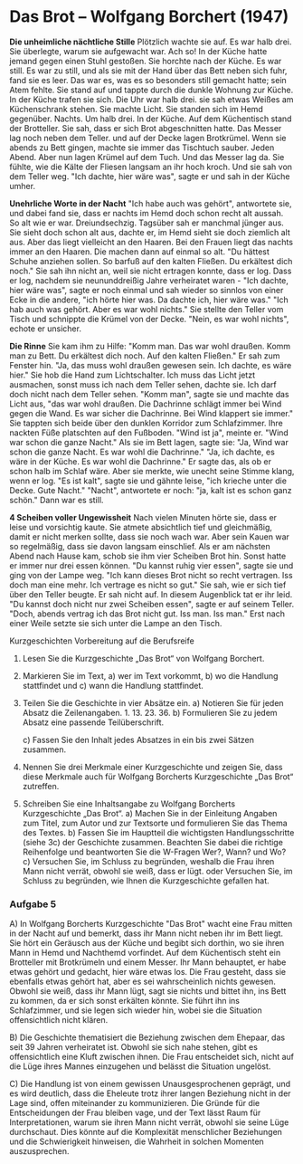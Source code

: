 # Das Brot – Wolfgang Borchert (1947)

**Die unheimliche nächtliche Stille**
Plötzlich wachte sie auf. Es war halb drei. Sie überlegte, warum sie aufgewacht war. Ach so! In
der Küche hatte jemand gegen einen Stuhl gestoßen. Sie horchte nach der Küche. Es war still. Es
war zu still, und als sie mit der Hand über das Bett neben sich fuhr, fand sie es leer. Das war es,
was es so besonders still gemacht hatte; sein Atem fehlte. Sie stand auf und tappte durch die
dunkle Wohnung zur Küche. In der Küche trafen sie sich. Die Uhr war halb drei. sie sah etwas
Weißes am Küchenschrank stehen. Sie machte Licht. Sie standen sich im Hemd gegenüber.
Nachts. Um halb drei. In der Küche. Auf dem Küchentisch stand der Brotteller. Sie sah, dass er
sich Brot abgeschnitten hatte. Das Messer lag noch neben dem Teller. und auf der Decke lagen
Brotkrümel. Wenn sie abends zu Bett gingen, machte sie immer das Tischtuch sauber. Jeden
Abend. Aber nun lagen Krümel auf dem Tuch. Und das Messer lag da. Sie fühlte, wie die Kälte der
Fliesen langsam an ihr hoch kroch. Und sie sah von dem Teller weg. "Ich dachte, hier wäre was",
sagte er und sah in der Küche umher.

**Unehrliche Worte in der Nacht**
"Ich habe auch was gehört", antwortete sie, und dabei fand sie, dass er nachts im Hemd doch
schon recht alt aussah. So alt wie er war. Dreiundsechzig. Tagsüber sah er manchmal jünger aus.
Sie sieht doch schon alt aus, dachte er, im Hemd sieht sie doch ziemlich alt aus. Aber das liegt
vielleicht an den Haaren. Bei den Frauen liegt das nachts immer an den Haaren. Die machen
dann auf einmal so alt. "Du hättest Schuhe anziehen sollen. So barfuß auf den kalten Fließen. Du
erkältest dich noch." Sie sah ihn nicht an, weil sie nicht ertragen konnte, dass er log. Dass er log,
nachdem sie neununddreißig Jahre verheiratet waren - "Ich dachte, hier wäre was", sagte er noch
einmal und sah wieder so sinnlos von einer Ecke in die andere, "ich hörte hier was. Da dachte ich,
hier wäre was." "Ich hab auch was gehört. Aber es war wohl nichts." Sie stellte den Teller vom
Tisch und schnippte die Krümel von der Decke. "Nein, es war wohl nichts", echote er unsicher.

**Die Rinne**
Sie kam ihm zu Hilfe: "Komm man. Das war wohl draußen. Komm man zu Bett. Du erkältest dich
noch. Auf den kalten Fließen." Er sah zum Fenster hin. "Ja, das muss wohl draußen gewesen
sein. Ich dachte, es wäre hier." Sie hob die Hand zum Lichtschalter. Ich muss das Licht jetzt
ausmachen, sonst muss ich nach dem Teller sehen, dachte sie. Ich darf doch nicht nach dem
Teller sehen. "Komm man", sagte sie und machte das Licht aus, "das war wohl draußen. Die
Dachrinne schlägt immer bei Wind gegen die Wand. Es war sicher die Dachrinne. Bei Wind
klappert sie immer." Sie tappten sich beide über den dunklen Korridor zum Schlafzimmer. Ihre
nackten Füße platschten auf den Fußboden. "Wind ist ja", meinte er. "Wind war schon die ganze
Nacht." Als sie im Bett lagen, sagte sie: "Ja, Wind war schon die ganze Nacht. Es war wohl die
Dachrinne." "Ja, ich dachte, es wäre in der Küche. Es war wohl die Dachrinne." Er sagte das, als
ob er schon halb im Schlaf wäre. Aber sie merkte, wie unecht seine Stimme klang, wenn er log.
"Es ist kalt", sagte sie und gähnte leise, "ich krieche unter die Decke. Gute Nacht." "Nacht",
antwortete er noch: "ja, kalt ist es schon ganz schön." Dann war es still.

**4 Scheiben voller Ungewissheit**
Nach vielen Minuten hörte sie, dass er leise und vorsichtig kaute. Sie atmete absichtlich tief und
gleichmäßig, damit er nicht merken sollte, dass sie noch wach war. Aber sein Kauen war so
regelmäßig, dass sie davon langsam einschlief. Als er am nächsten Abend nach Hause kam,
schob sie ihm vier Scheiben Brot hin. Sonst hatte er immer nur drei essen können. "Du kannst
ruhig vier essen", sagte sie und ging von der Lampe weg. "Ich kann dieses Brot nicht so recht
vertragen. Iss doch man eine mehr. Ich vertrage es nicht so gut." Sie sah, wie er sich tief über den
Teller beugte. Er sah nicht auf. In diesem Augenblick tat er ihr leid. "Du kannst doch nicht nur zwei
Scheiben essen", sagte er auf seinem Teller. "Doch, abends vertrag ich das Brot nicht gut. Iss
man. Iss man." Erst nach einer Weile setzte sie sich unter die Lampe an den Tisch.




Kurzgeschichten Vorbereitung auf die Berufsreife
1. Lesen Sie die Kurzgeschichte „Das Brot“ von Wolfgang Borchert.
2. Markieren Sie im Text,
	a) wer im Text vorkommt,
	b) wo die Handlung stattfindet und
	c) wann die Handlung stattfindet.
1. Teilen Sie die Geschichte in vier Absätze ein.
	a) Notieren Sie für jeden Absatz die Zeilenangaben. 
		1. 13. 23. 36.
	b) Formulieren Sie zu jedem Absatz eine passende Teilüberschrift.
		
	c) Fassen Sie den Inhalt jedes Absatzes in ein bis zwei Sätzen zusammen.
1. Nennen Sie drei Merkmale einer Kurzgeschichte und zeigen Sie, dass diese Merkmale
auch für Wolfgang Borcherts Kurzgeschichte „Das Brot“ zutreffen.
5. Schreiben Sie eine Inhaltsangabe zu Wolfgang Borcherts Kurzgeschichte „Das Brot“.
	a) Machen Sie in der Einleitung Angaben zum Titel, zum Autor und zur Textsorte und
formulieren Sie das Thema des Textes.
	b) Fassen Sie im Hauptteil die wichtigsten Handlungsschritte (siehe 3c) der Geschichte
zusammen. Beachten Sie dabei die richtige Reihenfolge und beantworten Sie die W-Fragen
Wer?, Wann? und Wo?
	c) Versuchen Sie, im Schluss zu begründen, weshalb die Frau ihren Mann nicht verrät, obwohl sie
weiß, dass er lügt.
oder
Versuchen Sie, im Schluss zu begründen, wie Ihnen die Kurzgeschichte gefallen hat.


### Aufgabe 5

A)
In Wolfgang Borcherts Kurzgeschichte "Das Brot" wacht eine Frau mitten in der Nacht auf und bemerkt, dass ihr Mann nicht neben ihr im Bett liegt. Sie hört ein Geräusch aus der Küche und begibt sich dorthin, wo sie ihren Mann in Hemd und Nachthemd vorfindet. Auf dem Küchentisch steht ein Brotteller mit Brotkrümeln und einem Messer. Ihr Mann behauptet, er habe etwas gehört und gedacht, hier wäre etwas los. Die Frau gesteht, dass sie ebenfalls etwas gehört hat, aber es sei wahrscheinlich nichts gewesen. Obwohl sie weiß, dass ihr Mann lügt, sagt sie nichts und bittet ihn, ins Bett zu kommen, da er sich sonst erkälten könnte. Sie führt ihn ins Schlafzimmer, und sie legen sich wieder hin, wobei sie die Situation offensichtlich nicht klären.

B)
Die Geschichte thematisiert die Beziehung zwischen dem Ehepaar, das seit 39 Jahren verheiratet ist. Obwohl sie sich nahe stehen, gibt es offensichtlich eine Kluft zwischen ihnen. Die Frau entscheidet sich, nicht auf die Lüge ihres Mannes einzugehen und belässt die Situation ungelöst.

C)
Die Handlung ist von einem gewissen Unausgesprochenen geprägt, und es wird deutlich, dass die Eheleute trotz ihrer langen Beziehung nicht in der Lage sind, offen miteinander zu kommunizieren. Die Gründe für die Entscheidungen der Frau bleiben vage, und der Text lässt Raum für Interpretationen, warum sie ihren Mann nicht verrät, obwohl sie seine Lüge durchschaut. Dies könnte auf die Komplexität menschlicher Beziehungen und die Schwierigkeit hinweisen, die Wahrheit in solchen Momenten auszusprechen.